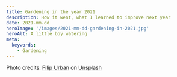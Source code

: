 ```yaml
---
title: Gardening in the year 2021
description: How it went, what I learned to improve next year
date: 2021-mm-dd
heroImage: '/images/2021-mm-dd-gardening-in-2021.jpg'
heroAlt: A little boy watering
meta:
  keywords:
    - Gardening
---
```


Photo credits: [Filip Urban](https://unsplash.com/@yngprmtv?utm_source=unsplash&utm_medium=referral&utm_content=creditCopyText") on [Unsplash](https://unsplash.com/s/photos/gardening?utm_source=unsplash&utm_medium=referral&utm_content=creditCopyText")
